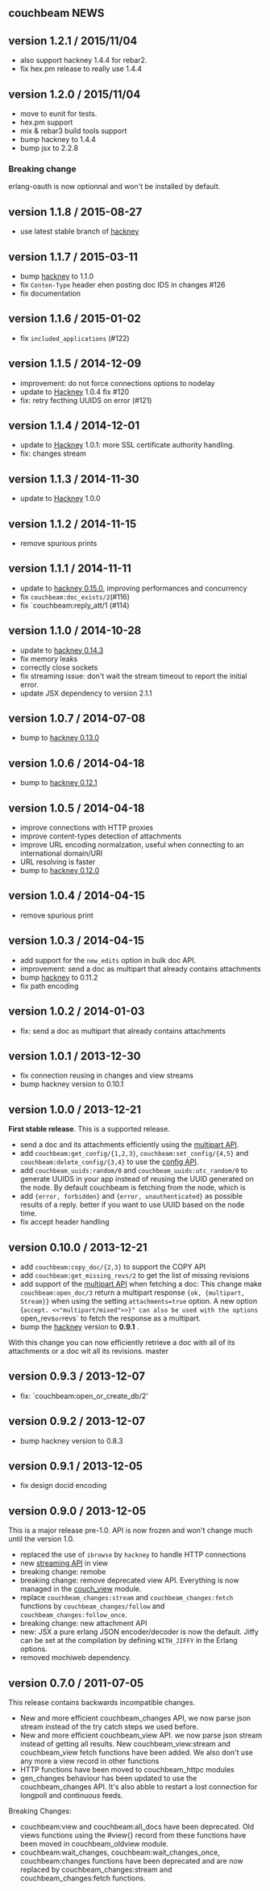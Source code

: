 couchbeam NEWS
--------------

version 1.2.1 / 2015/11/04
--------------------------

- also support hackney 1.4.4 for rebar2.
- fix hex.pm release to really use 1.4.4

version 1.2.0 / 2015/11/04
--------------------------

- move to eunit for tests.
- hex.pm support
- mix & rebar3 build tools support
- bump hackney to 1.4.4
- bump jsx to 2.2.8

### Breaking change

erlang-oauth is now optionnal and won't be installed by default.

version 1.1.8 / 2015-08-27
--------------------------

- use latest stable branch of [hackney](https://github.com/benoitc/hackney)

version 1.1.7 / 2015-03-11
--------------------------

- bump [hackney](https://github.com/benoitc/hackney) to 1.1.0
- fix `Conten-Type` header ehen posting doc IDS in changes #126
- fix documentation

version 1.1.6 / 2015-01-02
--------------------------

- fix `included_applications` (#122)

version 1.1.5 / 2014-12-09
--------------------------

- improvement: do not force connections options to nodelay
- update to [Hackney](https://github.com/benoitc/hackney) 1.0.4 fix #120
- fix: retry fecthing UUIDS on error (#121)

version 1.1.4 / 2014-12-01
--------------------------

- update to [Hackney](https://github.com/benoitc/hackney) 1.0.1: more SSL
  certificate authority handling.
- fix: changes stream

version 1.1.3 / 2014-11-30
--------------------------

- update to [Hackney](https://github.com/benoitc/hackney) 1.0.0

version 1.1.2 / 2014-11-15
--------------------------

- remove spurious prints

version 1.1.1 / 2014-11-11
--------------------------

- update to [hackney 0.15.0](https://github.com/benoitc/hackney/releases ),
  improving performances and concurrency
- fix `couchbeam:doc_exists/2`(#116)
- fix `couchbeam:reply_att/1 (#114)


version 1.1.0 / 2014-10-28
--------------------------

- update to [hackney 0.14.3](https://github.com/benoitc/hackney/releases)
- fix memory leaks
- correctly close sockets
- fix streaming issue: don't wait the stream timeout to report the initial
  error.
- update JSX dependency to version 2.1.1

version 1.0.7 / 2014-07-08
--------------------------

- bump to [hackney 0.13.0](https://github.com/benoitc/hackney/releases/tag/0.13.0)

version 1.0.6 / 2014-04-18
--------------------------

- bump to [hackney 0.12.1](https://github.com/benoitc/hackney/releases/tag/0.12.2)


version 1.0.5 / 2014-04-18
--------------------------

- improve connections with HTTP proxies
- improve content-types detection of attachments
- improve URL encoding normalzation, useful when connecting to an
  international domain/URI
- URL resolving is faster
- bump to [hackney 0.12.0](https://github.com/benoitc/hackney/releases/tag/0.12.0)

version 1.0.4 / 2014-04-15
--------------------------

- remove spurious print

version 1.0.3 / 2014-04-15
--------------------------

- add support for the `new_edits` option in bulk doc API.
- improvement: send a doc as multipart that already contains attachments
- bump [hackney](http://github.com/benoitc/hackney) to 0.11.2
- fix path encoding

version 1.0.2 / 2014-01-03
--------------------------

- fix: send a doc as multipart that already contains attachments


version 1.0.1 / 2013-12-30
--------------------------

- fix connection reusing in changes and view streams
- bump hackney version to 0.10.1


version 1.0.0 / 2013-12-21
--------------------------

**First stable release**. This is a supported release.

- send a doc and its attachments efficiently using the [multipart
  API](http://docs.couchdb.org/en/latest/api/document/common.html#creating-multiple-attachments).
- add `couchbeam:get_config/{1,2,3}`, `couchbeam:set_config/{4,5}` and
  `couchbeam:delete_config/{3,4}` to use the [config
API](http://docs.couchdb.org/en/latest/api/server/configuration.html).
- add `couchbeam_uuids:random/0` and `couchbeam_uuids:utc_random/0` to
  generate UUIDS in your app instead of reusing the UUID generated on
the node. By default couchbeam is fetching from the node, which is
- add `{error, forbidden}` and `{error, unauthenticated}` as possible
  results of a reply.
better if you want to use UUID based on the node time.
- fix accept header handling


version 0.10.0 / 2013-12-21
---------------------------

- add `couchbeam:copy_doc/{2,3}` to support the COPY API
- add `couchbeam:get_missing_revs/2` to get the list of missing
  revisions
- add support of the [multipart
  API](http://docs.couchdb.org/en/latest/api/document/common.html#efficient-multiple-attachments-retrieving) when fetching a doc: This change make
  `couchbeam:open_doc/3` return a multipart response `{ok, {multipart,
Stream}}` when using the setting `attachments=true` option. A new option
{`accept. <<"multipart/mixed">>}" can also be used with the options
`open_revs` or `revs` to fetch the response as a multipart.
- bump the [hackney](http://github.com/benoitc/hackney) version to
  **0.9.1** .


With this change you can now efficiently retrieve a doc with all of its
attachments or a doc wit all its revisions.
 master

version 0.9.3 / 2013-12-07
--------------------------

- fix: `couchbeam:open_or_create_db/2'

version 0.9.2 / 2013-12-07
--------------------------

- bump hackney version to 0.8.3

version 0.9.1 / 2013-12-05
--------------------------

- fix design docid encoding

version 0.9.0 / 2013-12-05
--------------------------

This is a major release pre-1.0. API is now frozen and won't change much
until the version 1.0.

- replaced the use of `ibrowse` by `hackney` to handle HTTP connections
- new [streaming
  API](https://github.com/benoitc/couchbeam#stream-view-results) in view
- breaking change: remobe
- breaking change: remove deprecated view API. Everything is now managed in the
  [couch_view](https://github.com/benoitc/couchbeam/blob/master/doc/couchbeam_view.md) module.
- replace `couchbeam_changes:stream` and `couchbeam_changes:fetch`
  functions by `couchbeam_changes/follow` and `couchbeam_changes:follow_once`.
- breaking change: new attachment API
- new: JSX a pure erlang JSON encoder/decoder is now the default. Jiffy
  can be set at the compilation by defining `WITH_JIFFY` in the Erlang
options.
- removed mochiweb dependency.


version 0.7.0 / 2011-07-05
--------------------------

This release contains backwards incompatible changes.

- New and more efficient couchbeam_changes API, we now parse json stream
  instead of the try catch steps we used before.
- New and more efficient couchbeam_view API. we now parse json stream
  instead of getting all results. New couchbeam_view:stream and
couchbeam_view fetch functions have been added. We also don't use any
more a view record in other functions
- HTTP functions have been moved to couchbeam_httpc modules
- gen_changes behaviour has been updated to use the couchbeam_changes
  API. It's also abble to restart a lost connection for longpoll and
continuous feeds.

Breaking Changes:

- couchbeam:view and couchbeam:all_docs have been deprecated. Old views
  functions using the #view{} record from these functions have been
moved in couchbeam_oldview module.
- couchbeam:wait_changes, couchbeam:wait_changes_once, couchbeam:changes
  functions have been deprecated and are now replaced by
couchbeam_changes:stream and couchbeam_changes:fetch functions.
